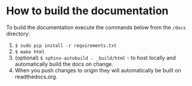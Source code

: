 # How to build the documentation

To build the documentation execute the commands below from the `/docs` directory:

1. `$ sudo pip install -r requirements.txt`
2. `$ make html`
3. (optional) `$ sphinx-autobuild . _build/html` - to host locally and automatically build the docs on change.
4. When you push changes to origin they will automatically be built on readthedocs.org.
